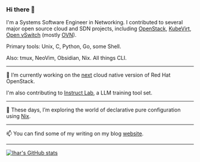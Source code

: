 ### Hi there 👋

I'm a Systems Software Engineer in Networking. I contributed to several major
open source cloud and SDN projects, including
[OpenStack](https://www.openstack.org/),
[KubeVirt](https://kubevirt.io/),
[Open vSwitch](https://www.openvswitch.org/)
(mostly [OVN](https://www.ovn.org/)).

Primary tools: Unix, C, Python, Go, some Shell.

Also: tmux, NeoVim, Obsidian, Nix. All things CLI.

---

🔭 I’m currently working on the
[next](https://www.redhat.com/en/blog/red-hat-openstack-services-openshift-next-generation-red-hat-openstack-platform)
cloud native version of Red Hat OpenStack.

I'm also contributing to [Instruct Lab](https://instructlab.ai/), a LLM
training tool set.

---

🌱 These days, I’m exploring the world of declarative pure configuration using
[Nix](https://nixos.org/).

---

📫 You can find some of my writing on my blog [website](https://ihar.dev).

---

[![Ihar's GitHub stats](https://github-readme-stats.vercel.app/api?username=booxter&theme=gruvbox&show_icons=true)](https://github.com/anuraghazra/github-readme-stats)


<!--
**booxter/booxter** is a ✨ _special_ ✨ repository because its `README.md` (this file) appears on your GitHub profile.

Here are some ideas to get you started:

- 🔭 I’m currently working on ...
- 🌱 I’m currently learning ...
- 👯 I’m looking to collaborate on ...
- 🤔 I’m looking for help with ...
- 💬 Ask me about ...
- 📫 How to reach me: ...
- 😄 Pronouns: ...
- ⚡ Fun fact: ...
-->
